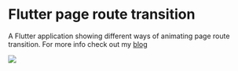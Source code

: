 # Flutter page route transition

A Flutter application showing different ways of animating page route transition. For more info check out my [blog](https://medium.com/flutter-community/everything-you-need-to-know-about-flutter-page-route-transition-9ef5c1b32823)

<!-- <img src ="https://github.com/divyanshub024/Flutter-page-route-transition/blob/master/art/route_transition.gif" /> -->
![](art/route_transition.gif)